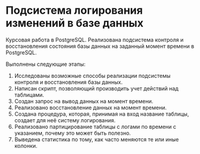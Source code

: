 # Подсистема логирования изменений в базе данных

Курсовая работа в PostgreSQL. Реализована подсистема контроля и восстановления состояния базы данных на заданный момент времени в PostgreSQL.

Выполнены следующие этапы:
1)	Исследованы возможные способы реализации подсистемы контроля и восстановления базы данных.
2)	Написан скрипт, позволяющий производить учет действий над таблицами.
3)	Создан запрос на вывод данных на момент времени.
4)	Реализовано восстановление данных на момент времени.
5)	Создана процедура, которая, принимая на вход название таблицы, создает для неё систему логирования.
6)	Реализовано партицирование таблицы с логами по времени с указанием, почему это может быть полезно.
7)	Выведена статистика по тому, как часто меняются те или иные колонки.
